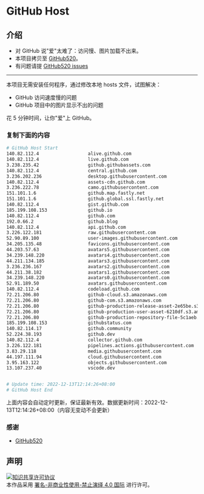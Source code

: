 # GitHub Host
## 介绍
- 对 GitHub 说"爱"太难了：访问慢、图片加载不出来。
- 本项目拷贝至 [GitHub520](https://github.com/521xueweihan/GitHub520)。
- 有问题请提 [GitHub520 issues](https://github.com/521xueweihan/GitHub520/issues/new)

---

本项目无需安装任何程序，通过修改本地 hosts 文件，试图解决：
- GitHub 访问速度慢的问题
- GitHub 项目中的图片显示不出的问题

花 5 分钟时间，让你"爱"上 GitHub。

### 复制下面的内容
```bash
# GitHub Host Start
140.82.112.4                  alive.github.com
140.82.112.4                  live.github.com
3.238.235.42                  github.githubassets.com
140.82.112.4                  central.github.com
3.236.202.236                 desktop.githubusercontent.com
140.82.112.4                  assets-cdn.github.com
3.236.222.78                  camo.githubusercontent.com
151.101.1.6                   github.map.fastly.net
151.101.1.6                   github.global.ssl.fastly.net
140.82.112.4                  gist.github.com
185.199.108.153               github.io
140.82.112.4                  github.com
192.0.66.2                    github.blog
140.82.112.4                  api.github.com
3.226.122.181                 raw.githubusercontent.com
52.90.89.100                  user-images.githubusercontent.com
34.205.135.48                 favicons.githubusercontent.com
44.203.57.63                  avatars5.githubusercontent.com
34.239.148.220                avatars4.githubusercontent.com
44.211.134.185                avatars3.githubusercontent.com
3.236.236.167                 avatars2.githubusercontent.com
44.211.38.182                 avatars1.githubusercontent.com
34.239.148.220                avatars0.githubusercontent.com
52.91.189.50                  avatars.githubusercontent.com
140.82.112.4                  codeload.github.com
72.21.206.80                  github-cloud.s3.amazonaws.com
72.21.206.80                  github-com.s3.amazonaws.com
72.21.206.80                  github-production-release-asset-2e65be.s3.amazonaws.com
72.21.206.80                  github-production-user-asset-6210df.s3.amazonaws.com
72.21.206.80                  github-production-repository-file-5c1aeb.s3.amazonaws.com
185.199.108.153               githubstatus.com
140.82.114.17                 github.community
52.224.38.193                 github.dev
140.82.112.4                  collector.github.com
3.226.122.181                 pipelines.actions.githubusercontent.com
3.83.29.118                   media.githubusercontent.com
44.197.111.94                 cloud.githubusercontent.com
3.95.163.122                  objects.githubusercontent.com
13.107.237.40                 vscode.dev


# Update time: 2022-12-13T12:14:26+08:00
# GitHub Host End

```
上面内容会自动定时更新，保证最新有效。数据更新时间：2022-12-13T12:14:26+08:00（内容无变动不会更新）

### 感谢

- [GitHub520](https://github.com/521xueweihan/GitHub520)

## 声明
<a rel="license" href="https://creativecommons.org/licenses/by-nc-nd/4.0/deed.zh"><img alt="知识共享许可协议" style="border-width: 0" src="https://licensebuttons.net/l/by-nc-nd/4.0/88x31.png"></a><br>本作品采用 <a rel="license" href="https://creativecommons.org/licenses/by-nc-nd/4.0/deed.zh">署名-非商业性使用-禁止演绎 4.0 国际</a> 进行许可。